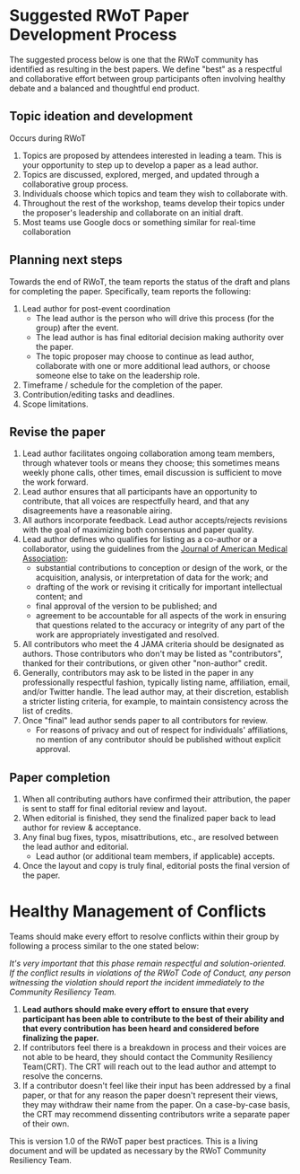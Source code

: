 # Suggested RWoT Paper Development Process

The suggested process below is one that the RWoT community has identified as resulting in the best papers. We define &quot;best&quot; as a respectful and collaborative effort between group participants often involving healthy debate and a balanced and thoughtful end product.

## Topic ideation and development

Occurs during RWoT

1. Topics are proposed by attendees interested in leading a team. This is your opportunity to step up to develop a paper as a lead author.
2. Topics are discussed, explored, merged, and updated through a collaborative group process.
3. Individuals choose which topics and team they wish to collaborate with.
4. Throughout the rest of the workshop, teams develop their topics under the proposer&#39;s leadership and collaborate on an initial draft.
5. Most teams use Google docs or something similar for real-time collaboration

## Planning next steps

Towards the end of RWoT, the team reports the status of the draft and plans for completing the paper. Specifically, team reports the following:

1. Lead author for post-event coordination
    - The lead author is the person who will drive this process (for the group) after the event.
    - The lead author is has final editorial decision making authority over the paper.
    - The topic proposer may choose to continue as lead author, collaborate with one or more additional lead authors, or choose someone else to take on the leadership role.
2. Timeframe / schedule for the completion of the paper.
3. Contribution/editing tasks and deadlines.
4. Scope limitations.

## Revise the paper

1. Lead author facilitates ongoing collaboration among team members, through whatever tools or means they choose; this sometimes means weekly phone calls, other times, email discussion is sufficient to move the work forward.
2. Lead author ensures that all participants have an opportunity to contribute, that all voices are respectfully heard, and that any disagreements have a reasonable airing.
3. All authors incorporate feedback. Lead author accepts/rejects revisions with the goal of maximizing both consensus and paper quality.
4. Lead author defines who qualifies for listing as a co-author or a collaborator, using the guidelines from the [Journal of American Medical Association](https://jamanetwork.com/journals/jama/pages/instructions-for-authors#SecAuthorshipCriteriaandContributions):
    - substantial contributions to conception or design of the work, or the acquisition, analysis, or interpretation of data for the work; and
    - drafting of the work or revising it critically for important intellectual content; and
    - final approval of the version to be published; and
    - agreement to be accountable for all aspects of the work in ensuring that questions related to the accuracy or integrity of any part of the work are appropriately investigated and resolved.
5. All contributors who meet the 4 JAMA criteria should be designated as authors. Those contributors who don&#39;t may be listed as &quot;contributors&quot;, thanked for their contributions, or given other &quot;non-author&quot; credit.
6. Generally, contributors may ask to be listed in the paper in any professionally respectful fashion, typically listing name, affiliation, email, and/or Twitter handle. The lead author may, at their discretion, establish a stricter listing criteria, for example, to maintain consistency across the list of credits.
7. Once "final" lead author sends paper to all contributors for review.
    - For reasons of privacy and out of respect for individuals' affiliations, no mention of any contributor should be published without explicit approval.

## Paper completion

1. When all contributing authors have confirmed their attribution, the paper is sent to staff for final  editorial review and layout.
2. When editorial is finished, they send the finalized paper back to lead author for review &amp; acceptance.
3. Any final bug fixes, typos, misattributions, etc., are resolved between the lead author and editorial.
    - Lead author (or additional team members, if applicable) accepts.
4. Once the layout and copy is truly final, editorial posts the final version of the paper.

# Healthy Management of Conflicts

Teams should make every effort to resolve conflicts within their group by following a process similar to the one stated below:

_It's very important that this phase remain respectful and solution-oriented. If the conflict results in violations of the RWoT Code of Conduct, any person witnessing the violation should report the incident immediately to the Community Resiliency Team._

1. **Lead authors should make every effort to ensure that every participant has been able to contribute to the best of their ability and that every contribution has been heard and considered before finalizing the paper.**
2. If contributors feel there is a breakdown in process and their voices are not able to be heard, they should contact the Community Resiliency Team(CRT). The CRT will reach out to the lead author and attempt to resolve the concerns.
3. If a contributor doesn&#39;t feel like their input has been addressed by a final paper, or that for any reason the paper doesn&#39;t represent their views, they may withdraw their name from the paper. On a case-by-case basis, the CRT may recommend dissenting contributors write a separate paper of their own.

This is version 1.0 of the RWoT paper best practices. This is a living document and will be updated as necessary by the RWoT Community Resiliency Team.
